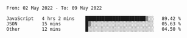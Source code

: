 <!--START_SECTION:waka-->

```text
From: 02 May 2022 - To: 09 May 2022

JavaScript   4 hrs 2 mins    ██████████████████████▒░░   89.42 %
JSON         15 mins         █▒░░░░░░░░░░░░░░░░░░░░░░░   05.63 %
Other        12 mins         █░░░░░░░░░░░░░░░░░░░░░░░░   04.50 %
```

<!--END_SECTION:waka-->
